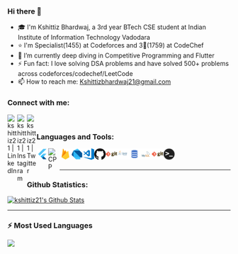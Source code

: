 ### Hi there 👋

- 🎓 I'm Kshittiz Bhardwaj, a 3rd year BTech CSE student at Indian Institute of Information Technology Vadodara
- ⭐ I'm Specialist(1455) at Codeforces and 3🌟(1759) at CodeChef 
- 🌱 I’m currently deep diving in Competitive Programming and Flutter
- ⚡ Fun fact: I love solving DSA problems and have solved 500+ problems across codeforces/codechef/LeetCode
- 📫 How to reach me: Kshittizbhardwaj21@gmail.com


<!--
**Kshittiz21/kshittiz21** is a ✨ _special_ ✨ repository because its `README.md` (this file) appears on your GitHub profile.

Here are some ideas to get you started:

- 🔭 I’m currently working on ...
- 🌱 I’m currently learning ...
- 👯 I’m looking to collaborate on ...
- 🤔 I’m looking for help with ...
- 💬 Ask me about ...
- 📫 How to reach me: ...
- 😄 Pronouns: ...
- ⚡ Fun fact: ...
-->
### Connect with me:

[<img align="left" alt="kshittiz21 | LinkedIn" width="22px" src="https://cdn.jsdelivr.net/npm/simple-icons@v3/icons/linkedin.svg" />][linkedin]
[<img align="left" alt="kshittiz21 | Instagram" width="22px" src="https://cdn.jsdelivr.net/npm/simple-icons@v3/icons/instagram.svg" />][instagram]
[<img align="left" alt="kshittiz21 | Twitter" width="22px" src="https://cdn.jsdelivr.net/npm/simple-icons@v3/icons/twitter.svg" />][twitter]

<br />

### Languages and Tools:
[<img align="left" alt="Flutter" width="26px" src="https://raw.githubusercontent.com/github/explore/80688e429a7d4ef2fca1e82350fe8e3517d3494d/topics/flutter/flutter.png" />][linkedin]
[<img align="left" alt="CPP" width="26px" src="https://raw.githubusercontent.com/isocpp/logos/master/cpp_logo.png" />][linkedin]
[<img align="left" alt="Firebase" width="26px" src="https://raw.githubusercontent.com/github/explore/78df643247d429f6cc873026c0622819ad797942/topics/firebase/firebase.png" />][linkedin]
[<img align="left" alt="Visual Studio Code" width="26px" src="https://raw.githubusercontent.com/github/explore/80688e429a7d4ef2fca1e82350fe8e3517d3494d/topics/dart/dart.png" />][linkedin]
[<img align="left" alt="Visual Studio Code" width="26px" src="https://raw.githubusercontent.com/github/explore/80688e429a7d4ef2fca1e82350fe8e3517d3494d/topics/visual-studio-code/visual-studio-code.png" />][linkedin]
[<img align="left" alt="GitHub" width="26px" src="https://raw.githubusercontent.com/github/explore/78df643247d429f6cc873026c0622819ad797942/topics/github/github.png" />][linkedin]
[<img align="left" alt="Git" width="26px" src="https://raw.githubusercontent.com/github/explore/80688e429a7d4ef2fca1e82350fe8e3517d3494d/topics/git/git.png" />][linkedin]
[<img align="left" alt="Java" width="26px" src="https://raw.githubusercontent.com/github/explore/80688e429a7d4ef2fca1e82350fe8e3517d3494d/topics/java/java.png" />][linkedin]
[<img align="left" alt="SQL" width="26px" src="https://raw.githubusercontent.com/github/explore/80688e429a7d4ef2fca1e82350fe8e3517d3494d/topics/sql/sql.png" />][linkedin]
[<img align="left" alt="MySQL" width="26px" src="https://raw.githubusercontent.com/github/explore/80688e429a7d4ef2fca1e82350fe8e3517d3494d/topics/mysql/mysql.png" />][linkedin]
[<img align="left" alt="Git" width="26px" src="https://raw.githubusercontent.com/github/explore/80688e429a7d4ef2fca1e82350fe8e3517d3494d/topics/git/git.png" />][linkedin]
[<img align="left" alt="Terminal" width="26px" src="https://raw.githubusercontent.com/github/explore/80688e429a7d4ef2fca1e82350fe8e3517d3494d/topics/terminal/terminal.png" />][linkedin]

<br />
<br />

---

### Github Statistics:

[![kshittiz21's Github Stats](https://github-readme-stats.vercel.app/api?username=kshittiz21&count_private=true&theme=default&show_icons=true)](https://github.com/kshittiz21)

---

### ⚡  Most Used Languages

<img src="https://github-readme-stats.vercel.app/api/top-langs/?username=kshittiz21&theme=default&show_icons=true">

<!--
---
### 😄  Visitors


![visitors](https://visitor-badge.glitch.me/badge?page_id==kshittiz21.kshittiz21)
-->
[instagram]: https://www.instagram.com/kshittizz/
[linkedin]: https://www.linkedin.com/in/kshittiz-bhardwaj-60ab88187//
[twitter]: https://twitter.com/MahiBhardwaj21


